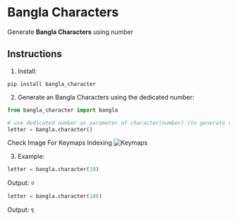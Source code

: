 # Bangla Characters

Generate **Bangla Characters** using number

## Instructions

1. Install:

```
pip install bangla_character
```

2. Generate an Bangla Characters using the dedicated number:

```python
from bangla_character import bangla

# use dedicated number as parameter of character(number) (to generate visuals)
letter = bangla.character()
```
Check Image For Keymaps Indexing
![Keymaps](https://user-images.githubusercontent.com/59746349/184502789-8ba2c828-f025-46f1-aad3-012917e7d8b0.png)

3. Example:

```python
letter = bangla.character(10)
```
Output: ও

```python
letter = bangla.character(186)
```
Output: গ্ব